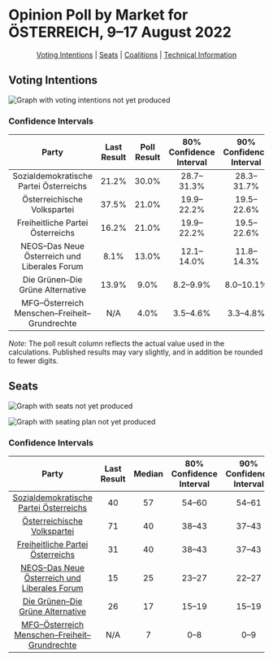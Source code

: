 # Opinion Poll by Market for ÖSTERREICH, 9–17 August 2022

<p align="center"><a href="#voting-intentions">Voting Intentions</a> | <a href="#seats">Seats</a> | <a href="#coalitions">Coalitions</a> | <a href="#technical-information">Technical Information</a></p>

## Voting Intentions

![Graph with voting intentions not yet produced](2022-08-17-Market.png "Voting Intentions")

### Confidence Intervals

| Party | Last Result | Poll Result | 80% Confidence Interval | 90% Confidence Interval | 95% Confidence Interval | 99% Confidence Interval |
|:-----:|:-----------:|:-----------:|:-----------------------:|:-----------------------:|:-----------------------:|:-----------------------:|
| Sozialdemokratische Partei Österreichs | 21.2% | 30.0% | 28.7–31.3% |28.3–31.7% |28.0–32.1% |27.4–32.7% |
| Österreichische Volkspartei | 37.5% | 21.0% | 19.9–22.2% |19.5–22.6% |19.3–22.8% |18.7–23.4% |
| Freiheitliche Partei Österreichs | 16.2% | 21.0% | 19.9–22.2% |19.5–22.6% |19.3–22.8% |18.7–23.4% |
| NEOS–Das Neue Österreich und Liberales Forum | 8.1% | 13.0% | 12.1–14.0% |11.8–14.3% |11.6–14.6% |11.2–15.0% |
| Die Grünen–Die Grüne Alternative | 13.9% | 9.0% | 8.2–9.9% |8.0–10.1% |7.8–10.3% |7.5–10.8% |
| MFG–Österreich Menschen–Freiheit–Grundrechte | N/A | 4.0% | 3.5–4.6% |3.3–4.8% |3.2–5.0% |3.0–5.3% |

*Note:* The poll result column reflects the actual value used in the calculations. Published results may vary slightly, and in addition be rounded to fewer digits.

## Seats

![Graph with seats not yet produced](2022-08-17-Market-seats.png "Seats")

![Graph with seating plan not yet produced](2022-08-17-Market-seating-plan.png "Seating Plan")

### Confidence Intervals

| Party | Last Result | Median | 80% Confidence Interval | 90% Confidence Interval | 95% Confidence Interval | 99% Confidence Interval |
|:-----:|:-----------:|:------:|:-----------------------:|:-----------------------:|:-----------------------:|:-----------------------:|
| <a href="#sozialdemokratische-partei-österreichs">Sozialdemokratische Partei Österreichs</a> | 40 | 57 | 54–60 |54–61 |53–62 |52–63 |
| <a href="#österreichische-volkspartei">Österreichische Volkspartei</a> | 71 | 40 | 38–43 |37–43 |36–44 |35–45 |
| <a href="#freiheitliche-partei-österreichs">Freiheitliche Partei Österreichs</a> | 31 | 40 | 38–43 |37–43 |36–44 |35–45 |
| <a href="#neos–das-neue-österreich-und-liberales-forum">NEOS–Das Neue Österreich und Liberales Forum</a> | 15 | 25 | 23–27 |22–27 |22–28 |21–29 |
| <a href="#die-grünen–die-grüne-alternative">Die Grünen–Die Grüne Alternative</a> | 26 | 17 | 15–19 |15–19 |15–19 |14–20 |
| <a href="#mfg–österreich-menschen–freiheit–grundrechte">MFG–Österreich Menschen–Freiheit–Grundrechte</a> | N/A | 7 | 0–8 |0–9 |0–9 |0–9 |

